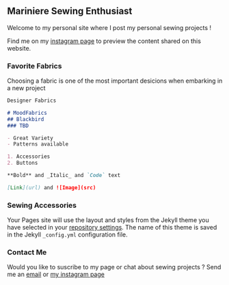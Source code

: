 ## Mariniere Sewing Enthusiast

Welcome to my personal site where I post my personal sewing projects !

Find me on my [instagram page](https://www.instagram.com/sewist_mariniere/) to preview the content shared on this website.



### Favorite Fabrics

Choosing a fabric is one of the most important desicions when embarking in a new project 

```markdown
Designer Fabrics

# MoodFabrics
## Blackbird
### TBD

- Great Variety
- Patterns available

1. Accessories
2. Buttons

**Bold** and _Italic_ and `Code` text

[Link](url) and ![Image](src)
```


### Sewing Accessories 

Your Pages site will use the layout and styles from the Jekyll theme you have selected in your [repository settings](https://github.com/idalyfranco/idalyfranco.github.io/settings/pages). The name of this theme is saved in the Jekyll `_config.yml` configuration file.

### Contact Me

Would you like to suscribe to my page or chat about sewing projects ? Send me an [email](sewistmariniere@gmail.com) or [my instagram page](https://www.instagram.com/sewist_mariniere/) 

